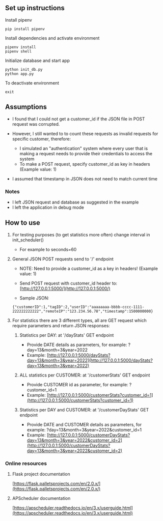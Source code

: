 ## Set up instructions

Install pipenv
```
pip install pipenv
```

Install dependencies and activate environment
```
pipenv install
pipenv shell
```

Initialize database and start app
```
python init_db.py
python app.py
```

To deactivate environment
```
exit
```

## Assumptions

- I found that I could not get a customer_id if the JSON file in POST request was corrupted. 
- However, I still wanted to to count these requests as invalid requests for specific customer, therefore: 
    - I simulated an "authentication" system where every user that is making a request needs to provide their credentials to access the system
    - To make a POST request, specify customer_id as key in headers (Example value: 1)
    
- I assumed that timestamp in JSON does not need to match current time
### Notes 

- I left JSON request and database as suggested in the example
- I left the application in debug mode

## How to use

1. For testing purposes (to get statistics more often) change interval in init_scheduler() 
    - For example to seconds=60

2. General JSON POST requests send to '/' endpoint 

    - NOTE: Need to provide a customer_id as a key in headers! (Example value: 1)

    - Send POST request with customer_id header to: [http://127.0.0.1:5000/](http://127.0.0.1:5000/)

    - Sample JSON: 
    ```
    {"customerID":1,"tagID":2,"userID":"aaaaaaaa-bbbb-cccc-1111-222222222222","remoteIP":"123.234.56.78","timestamp":1500000000}
    ```

3. For statistics there are 3 different types, all are GET request which require parameters and return JSON responses:

    1. Statistics per DAY: at '/dayStats' GET endpoint
        - Provide DATE details as parameters, for example: ?day=13&month=3&year=2022
        - Example: [http://127.0.0.1:5000/dayStats?day=13&month=3&year=2022](http://127.0.0.1:5000/dayStats?day=13&month=3&year=2022)
    
    2. ALL statistics per CUSTOMER: at '/customerStats' GET endpoint
        - Provide CUSTOMER id as parameter, for example: ?customer_id=1
        - Example: [http://127.0.0.1:5000/customerStats?customer_id=1](http://127.0.0.1:5000/customerStats?customer_id=1)
    
    3. Statistics per DAY and CUSTOMER: at '/customerDayStats' GET endpoint
        - Provide DATE and CUSTOMER details as parameters, for example: ?day=13&month=3&year=2022&customer_id=1
        - Example: [http://127.0.0.1:5000/customerDayStats?day=13&month=3&year=2022&customer_id=2](http://127.0.0.1:5000/customerDayStats?day=13&month=3&year=2022&customer_id=2)

### Online resources

1. Flask project documentation

    [https://flask.palletsprojects.com/en/2.0.x/](https://flask.palletsprojects.com/en/2.0.x/)


2. APScheduler documentation

    [https://apscheduler.readthedocs.io/en/3.x/userguide.html](https://apscheduler.readthedocs.io/en/3.x/userguide.html)

